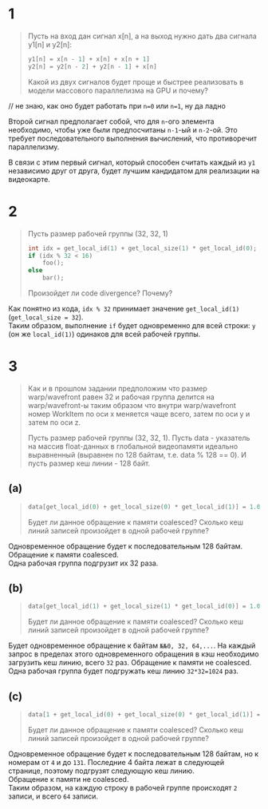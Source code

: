# 1

> Пусть на вход дан сигнал x[n], а на выход нужно дать два сигнала y1[n] и y2[n]:
> ```C
> y1[n] = x[n - 1] + x[n] + x[n + 1]
> y2[n] = y2[n - 2] + y2[n - 1] + x[n]
> ```
> Какой из двух сигналов будет проще и быстрее реализовать в модели массового параллелизма на GPU и почему?

// не знаю, как оно будет работать при `n=0` или `n=1`, ну да ладно

Второй сигнал предполагает собой, что для `n`-ого элемента необходимо, чтобы уже были предпосчитаны `n-1`-ый и `n-2`-ой.
Это требует последовательного выполнения вычислений, что противоречит параллелизму.

В связи с этим первый сигнал, который способен считать каждый из `y1` независимо друг от друга, 
будет лучшим кандидатом для реализации на видеокарте.

# 2
> Пусть размер рабочей группы (32, 32, 1)
> ```C
> int idx = get_local_id(1) + get_local_size(1) * get_local_id(0);
> if (idx % 32 < 16)
>     foo();
> else
>     bar();
> ```
> Произойдет ли code divergence? Почему?

Как понятно из кода, `idx % 32` принимает значение `get_local_id(1)` (`get_local_size = 32`).  
Таким образом, выполнение `if` будет одновременно для всей строки: `y` (он же `local_id(1)`) одинаков для всей рабочей группы.

# 3
> Как и в прошлом задании предположим что размер warp/wavefront равен 32 и рабочая группа делится на warp/wavefront-ы таким образом что внутри warp/wavefront номер WorkItem по оси x меняется чаще всего, затем по оси y и затем по оси z.
> 
> Пусть размер рабочей группы (32, 32, 1). Пусть data - указатель на массив float-данных в глобальной видеопамяти идеально выравненный (выравнен по 128 байтам, т.е. data % 128 == 0). И пусть размер кеш линии - 128 байт.

## (a)
> ```C
> data[get_local_id(0) + get_local_size(0) * get_local_id(1)] = 1.0f;
> ```
>
> Будет ли данное обращение к памяти coalesced? Сколько кеш линий записей произойдет в одной рабочей группе?

Одновременное обращение будет к последовательным 128 байтам. Обращение к памяти coalesced.  
Одна рабочая группа подгрузит их 32 раза.

## (b)
> ```C
> data[get_local_id(1) + get_local_size(1) * get_local_id(0)] = 1.0f;
> ```
>
> Будет ли данное обращение к памяти coalesced? Сколько кеш линий записей произойдет в одной рабочей группе?

Будет одновременное обращение к байтам `№№0, 32, 64,...`. 
На каждый запрос в пределах этого одновременного обращения в кэш необходимо загрузить кеш линию, всего `32` раз. 
Обращение к памяти не coalesced.  
Одна рабочая группа будет подгружать кеш линию `32*32=1024` раз.

## (c)
> ```C
> data[1 + get_local_id(0) + get_local_size(0) * get_local_id(1)] = 1.0f;
> ```
>
> Будет ли данное обращение к памяти coalesced? Сколько кеш линий записей произойдет в одной рабочей группе?

Одновременное обращение будет к последовательным 128 байтам, но к номерам от `4` и до `131`.
Последние 4 байта лежат в следующей странице, поэтому подгрузят следующую кеш линию.  
Обращение к памяти не coalesced.  
Таким образом, на каждую строку в рабочей группе происходят `2` записи, и всего `64` записи.
